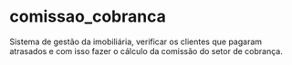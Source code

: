 # comissao_cobranca
Sistema de gestão da imobiliária, verificar os clientes que pagaram atrasados e com isso fazer o cálculo da comissão do setor de cobrança.
